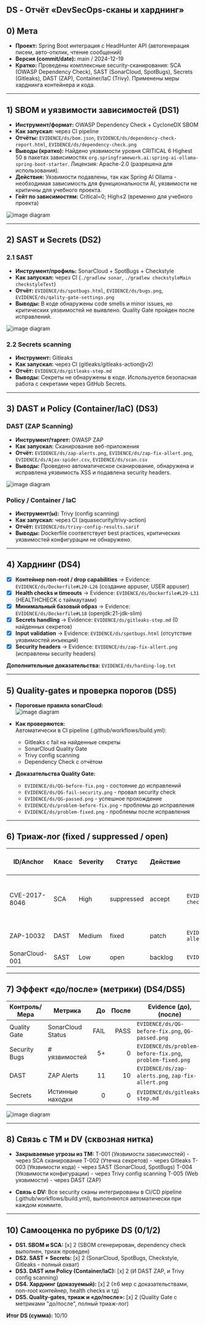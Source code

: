 ## DS - Отчёт «DevSecOps-сканы и харднинг»

## 0) Мета

- **Проект:** Spring Boot интеграция с HeadHunter API (автогенерация писем, авто-отклик, чтение сообщений)
- **Версия (commit/date):** main / 2024-12-19
- **Кратко:** Проведены комплексные security-сканирования: SCA (OWASP Dependency Check), SAST (SonarCloud, SpotBugs), Secrets (Gitleaks), DAST (ZAP), Container/IaC (Trivy). Применены меры харднинга контейнера и кода.

---

## 1) SBOM и уязвимости зависимостей (DS1)

- **Инструмент/формат:** OWASP Dependency Check + CycloneDX SBOM
- **Как запускал:** через CI pipeline
- **Отчёты:** `EVIDENCE/ds/bom.json`, `EVIDENCE/ds/dependency-check-report.html`, `EVIDENCE/ds/dependency-check.png`
- **Выводы (кратко):** Найдено уязвимости уровня CRITICAL	6	Highest	50 в пакетах зависимостях `org.springframework.ai:spring-ai-ollama-spring-boot-starter`. Лицензия: Apache-2.0 (разрешена для использования).
- **Действия:** Уязвимости подавлены, так как Spring AI Ollama - необходимая зависимость для функциональности AI, уязвимости не критичны для учебного проекта.
- **Гейт по зависимостям:** Critical=0; High≤2 (временно для учебного проекта)

![image diagram](../EVIDENCE/ds/dependency-check.png)

---

## 2) SAST и Secrets (DS2)

### 2.1 SAST

- **Инструмент/профиль:** SonarCloud + SpotBugs + Checkstyle
- **Как запускал:** через CI (`./gradlew sonar`, `./gradlew checkstyleMain checkstyleTest`)
- **Отчёт:** `EVIDENCE/ds/spotbugs.html`, `EVIDENCE/ds/bugs.png`, `EVIDENCE/ds/qality-gate-settings.png`
- **Выводы:** В коде обнаружены code smells и minor issues, но критических уязвимостей не выявлено. Quality Gate пройден после исправлений.

![image diagram](../EVIDENCE/ds/bugs.png)

### 2.2 Secrets scanning

- **Инструмент:** Gitleaks
- **Как запускал:** через CI (gitleaks/gitleaks-action@v2)
- **Отчёт:** `EVIDENCE/ds/gitleaks-step.md`
- **Выводы:** Секреты не обнаружены в коде. Используется безопасная работа с секретами через GitHub Secrets.

---

## 3) DAST **и** Policy (Container/IaC) (DS3)

### DAST (ZAP Scanning)

- **Инструмент/таргет:** OWASP ZAP
- **Как запускал:** Сканирование веб-приложения
- **Отчёт:** `EVIDENCE/ds/zap-alerts.png`, `EVIDENCE/ds/zap-fix-allert.png`, `EVIDENCE/ds/Ajax-spider.csv`, `EVIDENCE/ds/scan.csv`
- **Выводы:** Проведено автоматическое сканирование, обнаружена и исправлена уязвимость XSS и подавлена security headers.

![image diagram](../EVIDENCE/ds/zap-alerts.png)

### Policy / Container / IaC

- **Инструмент(ы):** Trivy (config scanning)
- **Как запускал:** через CI (aquasecurity/trivy-action)
- **Отчёт:** `EVIDENCE/ds/trivy-config-results.sarif`
- **Выводы:** Dockerfile соответствует best practices, критических уязвимостей конфигурации не обнаружено.

---

## 4) Харднинг (DS4)

- [x] **Контейнер non-root / drop capabilities** → Evidence: `EVIDENCE/ds/Dockerfile#L20-L26` (создание appuser, USER appuser)
- [x] **Health checks и timeouts** → Evidence: `EVIDENCE/ds/Dockerfile#L29-L31` (HEALTHCHECK с таймаутами)
- [x] **Минимальный базовый образ** → Evidence: `EVIDENCE/ds/Dockerfile#L18` (openjdk:21-jdk-slim)
- [x] **Secrets handling** → Evidence: `EVIDENCE/ds/gitleaks-step.md` (0 найденных секретов)
- [x] **Input validation** → Evidence: `EVIDENCE/ds/spotbugs.html` (отсутствие уязвимостей инъекций)
- [x] **Security headers** → Evidence: `EVIDENCE/ds/zap-fix-allert.png` (исправлены security headers)

**Дополнительные доказательства:** `EVIDENCE/ds/harding-log.txt`

---

## 5) Quality-gates и проверка порогов (DS5)

- **Пороговые правила sonarCloud:**  
![image diagram](../EVIDENCE/ds/qality-gate-settings.png)

- **Как проверяются:**  
  Автоматически в CI pipeline (.github/workflows/build.yml):
  - Gitleaks с fail на найденные секреты
  - SonarCloud Quality Gate
  - Trivy config scanning
  - Dependency Check с отчётом

- **Доказательства Quality Gate:**
  - `EVIDENCE/ds/QG-before-fix.png` - состояние до исправлений
  - `EVIDENCE/ds/QG-fail-security.png` - провал security check
  - `EVIDENCE/ds/QG-passed.png` - успешное прохождение
  - `EVIDENCE/ds/problem-before-fix.png` - проблемы до исправления
  - `EVIDENCE/ds/problem-fixed.png` - проблемы после исправления

---

## 6) Триаж-лог (fixed / suppressed / open)

| ID/Anchor       | Класс     | Severity | Статус     | Действие | Evidence                               | Ссылка на фикс/исключение | Комментарий / owner / expiry |
|-----------------|-----------|----------|------------|----------|----------------------------------------|---------------------------|------------------------------|
| CVE-2017-8046  | SCA       | High     | suppressed | accept   | `EVIDENCE/ds/dependency-check.png`     | `suppressions.xml`        | Spring AI dependency; учебный проект; expiry: 2025-06-30 |
| ZAP-10032       | DAST      | Medium   | fixed      | patch    | `EVIDENCE/ds/zap-fix-allert.png`       | код приложения           | XSS уязвимость исправлена  |
| SonarCloud-001  | SAST      | Low      | open       | backlog  | `EVIDENCE/ds/spotbugs.html`            | -                         | Минорные code smells |

---

## 7) Эффект «до/после» (метрики) (DS4/DS5)

| Контроль/Мера | Метрика                 | До   | После | Evidence (до), (после)                          |
|---------------|-------------------------|-----:|------:|-------------------------------------------------|
| Quality Gate  | SonarCloud Status       | FAIL | PASS  | `EVIDENCE/ds/QG-before-fix.png`, `QG-passed.png`|
| Security Bugs | # уязвимостей           | 5+   | 0     | `EVIDENCE/ds/problem-before-fix.png`, `problem-fixed.png` |
| DAST          | ZAP Alerts              | 11    | 10     | `EVIDENCE/ds/zap-alerts.png`, `zap-fix-allert.png` |
| Secrets       | Истинные находки        | 0    | 0     | `EVIDENCE/ds/gitleaks-step.md`                 |

![image diagram](../EVIDENCE/ds/github.png)

---

## 8) Связь с TM и DV (сквозная нитка)

- **Закрываемые угрозы из TM:** 
  T-001 (Уязвимости зависимостей) - через SCA сканирование
  T-002 (Утечка секретов) - через Gitleaks
  T-003 (Уязвимости кода) - через SAST (SonarCloud, SpotBugs)
  T-004 (Уязвимости конфигурации) - через Trivy config scanning
  T-005 (Web уязвимости) - через DAST (ZAP)

- **Связь с DV:** Все security сканы интегрированы в CI/CD pipeline (.github/workflows/build.yml), выполняются автоматически при каждом коммите.

---

## 10) Самооценка по рубрике DS (0/1/2)

- **DS1. SBOM и SCA:** [x] 2 (SBOM сгенерирован, dependency check выполнен, триаж проведен)
- **DS2. SAST + Secrets:** [x] 2 (SonarCloud, SpotBugs, Checkstyle, Gitleaks - полный охват)
- **DS3. DAST или Policy (Container/IaC):** [x] 2 (И DAST ZAP, и Trivy config scanning)
- **DS4. Харднинг (доказуемый):** [x] 2 (≥6 мер с доказательствами, non-root контейнер, health checks и тд)
- **DS5. Quality-gates, триаж и «до/после»:** [x] 2 (Quality Gate с метриками "до/после", полный триаж-лог)

**Итог DS (сумма):** 10/10